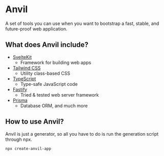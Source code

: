 # Anvil

A set of tools you can use when you want to bootstrap a fast, stable, and future-proof web application.

## What does Anvil include?

- [SvelteKit](https://kit.svelte.dev)
  - Framework for building web apps
- [Tailwind CSS](https://tailwindcss.com)
  - Utility class-based CSS
- [TypeScript](http://typescriptlang.org)
  - Type-safe JavaScript code
- [Fastify](https://www.fastify.io)
  - Tried & tested web server framework
- [Prisma](https://www.prisma.io)
  - Database ORM, and much more

## How to use Anvil?

Anvil is just a generator, so all you have to do is run the generation script through npx.

    npx create-anvil-app
